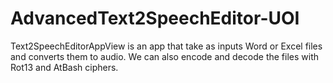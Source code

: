 # AdvancedText2SpeechEditor-UOI


Text2SpeechEditorAppView is an app that take as inputs Word or Excel files
and converts them to audio. We can also encode and decode the files
with Rot13 and AtBash ciphers.
